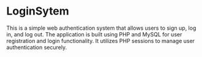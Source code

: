 # LoginSytem
This is a simple web authentication system that allows users to sign up, log in, and log out. The application is built using PHP and MySQL for user registration and login functionality. It utilizes PHP sessions to manage user authentication securely.
